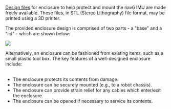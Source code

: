 [Design files](https://code.google.com/p/nav6/source/browse/#svn%2Ftrunk%2Fenclosure) for enclosure to help protect and mount the nav6 IMU are made freely available.  These files, in STL (Stereo Lithography) file format, may be printed using a 3D printer.

The provided enclosure design is comprised of two parts - a "base" and a "lid" - which are shown below:

<img src='https://nav6.googlecode.com/svn/trunk/enclosure/enclosure.png'>

Alternatively, an enclosure can be fashioned from existing items, such as a small plastic tool box.  The key features of a well-designed enclosure include:<br>
<br>
<ul><li>The enclosure protects its contents from damage.<br>
</li><li>The enclosure can be securely mounted (e.g., to a robot chassis).<br>
</li><li>The enclosure can provide strain relief for any cables which enter/exit the enclosure.<br>
</li><li>The enclosure can be opened if necessary to service its contents.